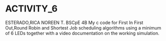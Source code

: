 # ACTIVITY_6
ESTERADO,RICA NOREEN T.
BSCpE 4B
My c code for First In First Out,Round Robin and Shortest Job scheduling algorithms using a minimum of 6 LEDs together with a video documentation on the working simulation.
